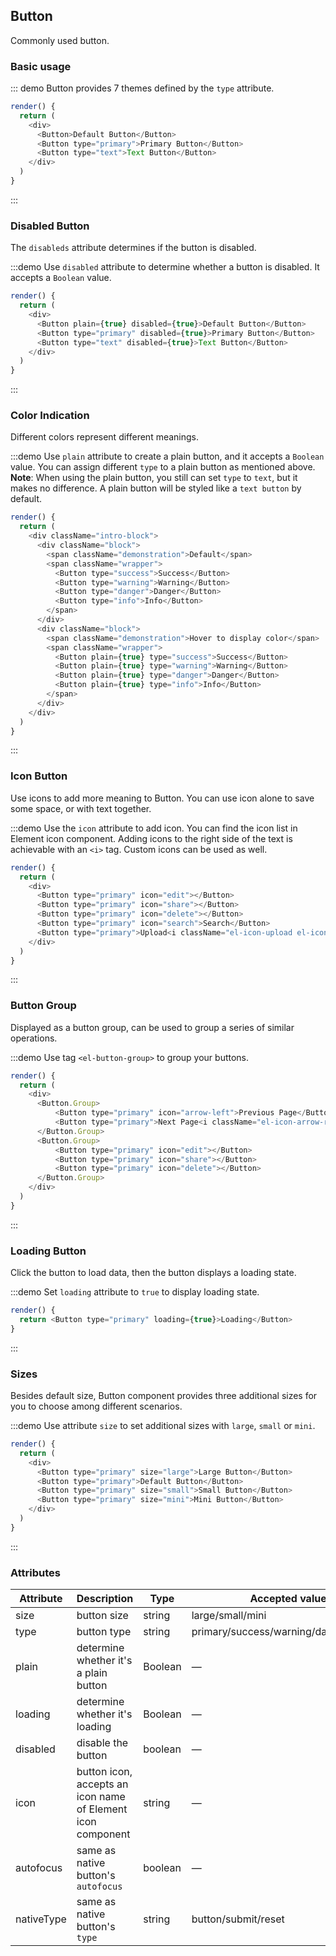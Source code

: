 ## Button

Commonly used button.

### Basic usage

::: demo Button provides 7 themes defined by the `type` attribute.

```js
render() {
  return (
    <div>
      <Button>Default Button</Button>
      <Button type="primary">Primary Button</Button>
      <Button type="text">Text Button</Button>
    </div>
  )
}
```
:::

### Disabled Button

The `disableds` attribute determines if the button is disabled.

:::demo Use `disabled` attribute to determine whether a button is disabled. It accepts a `Boolean` value.

```js
render() {
  return (
    <div>
      <Button plain={true} disabled={true}>Default Button</Button>
      <Button type="primary" disabled={true}>Primary Button</Button>
      <Button type="text" disabled={true}>Text Button</Button>
    </div>
  )
}
```
:::

### Color Indication

Different colors represent different meanings.

:::demo Use `plain` attribute to create a plain button, and it accepts a `Boolean` value. You can assign different `type` to a plain button as mentioned above. **Note**: When using the plain button, you still can set `type` to `text`, but it makes no difference. A plain button will be styled like a `text button` by default.
```js
render() {
  return (
    <div className="intro-block">
      <div className="block">
        <span className="demonstration">Default</span>
        <span className="wrapper">
          <Button type="success">Success</Button>
          <Button type="warning">Warning</Button>
          <Button type="danger">Danger</Button>
          <Button type="info">Info</Button>
        </span>
      </div>
      <div className="block">
        <span className="demonstration">Hover to display color</span>
        <span className="wrapper">
          <Button plain={true} type="success">Success</Button>
          <Button plain={true} type="warning">Warning</Button>
          <Button plain={true} type="danger">Danger</Button>
          <Button plain={true} type="info">Info</Button>
        </span>
      </div>
    </div>
  )
}
```
:::

### Icon Button

Use icons to add more meaning to Button. You can use icon alone to save some space, or with text together.

:::demo Use the `icon` attribute to add icon. You can find the icon list in Element icon component. Adding icons to the right side of the text is achievable with an `<i>` tag. Custom icons can be used as well.

```js
render() {
  return (
    <div>
      <Button type="primary" icon="edit"></Button>
      <Button type="primary" icon="share"></Button>
      <Button type="primary" icon="delete"></Button>
      <Button type="primary" icon="search">Search</Button>
      <Button type="primary">Upload<i className="el-icon-upload el-icon-right"></i></Button>
    </div>
  )
}
```
:::

### Button Group

Displayed as a button group, can be used to group a series of similar operations.

:::demo Use tag `<el-button-group>` to group your buttons.

```js
render() {
  return (
    <div>
      <Button.Group>
          <Button type="primary" icon="arrow-left">Previous Page</Button>
          <Button type="primary">Next Page<i className="el-icon-arrow-right el-icon-right"></i></Button>
      </Button.Group>
      <Button.Group>
          <Button type="primary" icon="edit"></Button>
          <Button type="primary" icon="share"></Button>
          <Button type="primary" icon="delete"></Button>
      </Button.Group>
    </div>
  )
}
```
:::

### Loading Button

Click the button to load data, then the button displays a loading state.

:::demo Set `loading` attribute to `true` to display loading state.

```js
render() {
  return <Button type="primary" loading={true}>Loading</Button>
}
```
:::

### Sizes

Besides default size, Button component provides three additional sizes for you to choose among different scenarios.

:::demo Use attribute `size` to set additional sizes with `large`, `small` or `mini`.

```js
render() {
  return (
    <div>
      <Button type="primary" size="large">Large Button</Button>
      <Button type="primary">Default Button</Button>
      <Button type="primary" size="small">Small Button</Button>
      <Button type="primary" size="mini">Mini Button</Button>
    </div>
  )
}
```
:::

### Attributes
| Attribute      | Description    | Type      | Accepted values       | Default   |
|---------- |-------- |---------- |-------------  |-------- |
| size     | button size   | string  |   large/small/mini            |    —     |
| type     | button type   | string    |   primary/success/warning/danger/info/text |     —    |
| plain     | determine whether it's a plain button   | Boolean    | — | false   |
| loading   | determine whether it's loading   | Boolean    | — | false   |
| disabled  | disable the button    | boolean   | —   | false   |
| icon  | button icon, accepts an icon name of Element icon component | string   |  —  |  —  |
| autofocus  | same as native button's `autofocus` | boolean   |  —  |  false  |
| nativeType | same as native button's `type` | string | button/submit/reset | button |
